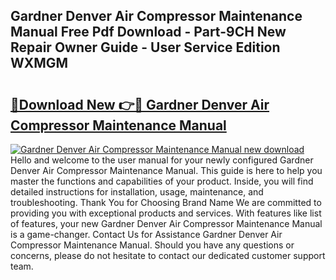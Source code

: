## Gardner Denver Air Compressor Maintenance Manual Free Pdf Download - Part-9CH New Repair Owner Guide - User Service Edition WXMGM

# <h2><a href="http://bc9708.oget.top/?id=Gardner+Denver+Air+Compressor+Maintenance+Manual">🔗Download New 👉🔴 Gardner Denver Air Compressor Maintenance Manual</a></h2>

[![Gardner Denver Air Compressor Maintenance Manual new download](https://i.imgur.com/5g1atiW.png)](http://bc9708.oget.top/?id=Gardner+Denver+Air+Compressor+Maintenance+Manual)
Hello and welcome to the user manual for your newly configured Gardner Denver Air Compressor Maintenance Manual. This guide is here to help you master the functions and capabilities of your product. Inside, you will find detailed instructions for installation, usage, maintenance, and troubleshooting. Thank You for Choosing Brand Name We are committed to providing you with exceptional products and services. With features like list of features, your new Gardner Denver Air Compressor Maintenance Manual is a game-changer. Contact Us for Assistance Gardner Denver Air Compressor Maintenance Manual. Should you have any questions or concerns, please do not hesitate to contact our dedicated customer support team.
